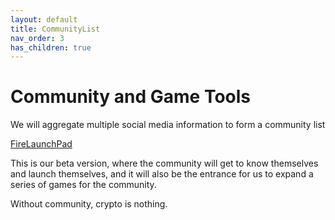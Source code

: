```yaml
---
layout: default
title: CommunityList
nav_order: 3
has_children: true
---
```

# Community and Game Tools

We will aggregate multiple social media information to form a community list


[FireLaunchPad](https://firelaunch-psi.vercel.app/)

This is our beta version, where the community will get to know themselves and launch themselves, and it will also be the entrance for us to expand a series of games for the community.

Without community, crypto is nothing.